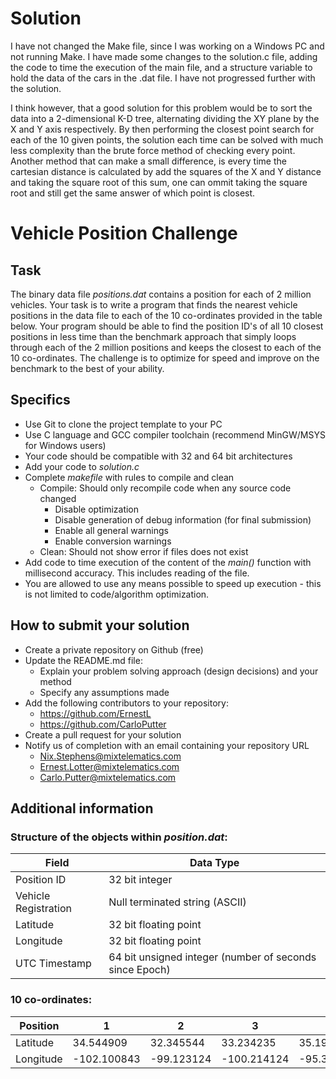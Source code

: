 # Solution
I have not changed the Make file, since I was working on a Windows PC and not running Make. I have made some changes to the solution.c file, adding the code to time the execution of the main file, and a structure variable to hold the data of the cars in the .dat file. I have not progressed further with the solution.

I think however, that a good solution for this problem would be to sort the data into a 2-dimensional K-D tree, alternating dividing the XY plane by the X and Y axis respectively. By then performing the closest point search for each of the 10 given points, the solution each time can be solved with much less complexity than the brute force method of checking every point. Another method that can make a small difference, is every time the cartesian distance is calculated by add the squares of the X and Y distance and taking the square root of this sum, one can ommit taking the square root and still get the same answer of which point is closest.


# Vehicle Position Challenge

## Task
The binary data file _positions.dat_ contains a position for each of 2 million vehicles. Your task is to write a program that finds the nearest vehicle 
positions in the data file to each of the 10 co-ordinates provided in the table below. Your program should be able to find the position ID's of all 10 closest positions in less time than the benchmark approach that simply loops through each of the 2 million positions and keeps the closest to each of the 10 co-ordinates. The challenge is to optimize for speed and improve on the benchmark to the best of your ability.

## Specifics
  * Use Git to clone the project template to your PC
  * Use C language and GCC compiler toolchain (recommend MinGW/MSYS for Windows users)
  * Your code should be compatible with 32 and 64 bit architectures
  * Add your code to _solution.c_
  * Complete _makefile_ with rules to compile and clean
     * Compile: Should only recompile code when any source code changed
       * Disable optimization
       * Disable generation of debug information (for final submission)
       * Enable all general warnings
       * Enable conversion warnings
     * Clean: Should not show error if files does not exist
  * Add code to time execution of the content of the _main()_ function with millisecond accuracy. This includes reading of the file.
  * You are allowed to use any means possible to speed up execution - this is not limited to code/algorithm optimization.

## How to submit your solution
 * Create a private repository on Github (free)
 * Update the README.md file:
   * Explain your problem solving approach (design decisions) and your method
   * Specify any assumptions made
 * Add the following contributors to your repository:
   * https://github.com/ErnestL
   * https://github.com/CarloPutter
 * Create a pull request for your solution
 * Notify us of completion with an email containing your repository URL
   * Nix.Stephens@mixtelematics.com
   * Ernest.Lotter@mixtelematics.com
   * Carlo.Putter@mixtelematics.com

## Additional information

### Structure of the objects within _position.dat_:

Field               |Data Type
--------------------|--------------------------------------------------------
Position ID         |32 bit integer
Vehicle Registration|Null terminated string (ASCII)
Latitude            |32 bit floating point
Longitude           |32 bit floating point
UTC Timestamp       |64 bit unsigned integer (number of seconds since Epoch)

### 10 co-ordinates:

Position  |1          | 2        | 3         | 4        | 5        | 6         | 7         | 8        | 9        | 10
----------|-----------|----------|-----------|----------|----------|-----------|-----------|----------|----------|------------
Latitude  |34.544909  |32.345544 |33.234235  |35.195739 |31.895839 |32.895839  |34.115839  |32.335839 |33.535339 |32.234235
Longitude |-102.100843|-99.123124|-100.214124|-95.348899|-97.789573|-101.789573|-100.225732|-99.992232|-94.792232|-100.222222

